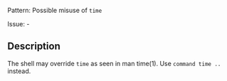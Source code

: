 Pattern: Possible misuse of `time`

Issue: -

## Description

The shell may override `time` as seen in man time(1). Use `command time ..` instead.